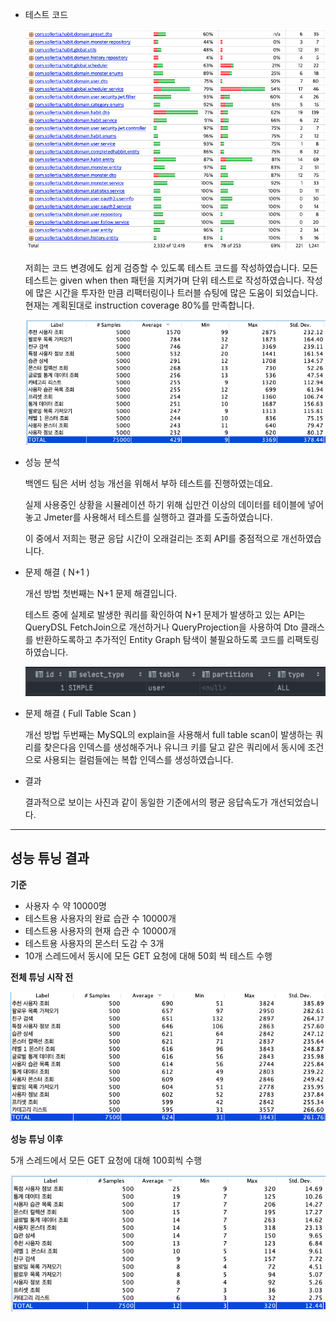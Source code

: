 - 테스트 코드

  ![image-20211201040302854](image-20211201040302854.png)

  저희는 코드 변경에도 쉽게 검증할 수 있도록 테스트 코드를 작성하였습니다.
  모든 테스트는 given when then 패턴을 지켜가며 단위 테스트로 작성하였습니다.
  작성에 많은 시간을 투자한 만큼 리팩터링이나 트러블 슈팅에 많은 도움이 되었습니다.
  현재는 계획된대로 instruction coverage 80%를 만족합니다.

  ![image-20211124203515057](image-20211124203515057.png)
  

  

- 성능 분석

  백엔드 팀은 서버 성능 개선을 위해서 부하 테스트를 진행하였는데요.

  실제 사용중인 상황을 시뮬레이션 하기 위해 십만건 이상의 데이터를 테이블에 넣어놓고 
  Jmeter를 사용해서 테스트를 실행하고 결과를 도출하였습니다.

  이 중에서 저희는 평균 응답 시간이 오래걸리는 조회 API를 중점적으로 개선하였습니다.

  

- 문제 해결 ( N+1 )

  개선 방법 첫번째는 N+1 문제 해결입니다.

  테스트 중에 실제로 발생한 쿼리를 확인하여 N+1 문제가 발생하고 있는 API는 QueryDSL FetchJoin으로 개선하거나
  QueryProjection을 사용하여 Dto 클래스를 반환하도록하고 추가적인 Entity Graph 탐색이 불필요하도록 코드를 리팩토링하였습니다.

  ![image-20211201024804820](image-20211201024804820.png)

- 문제 해결 ( Full Table Scan )

  개선 방법 두번째는 MySQL의 explain을 사용해서 full table scan이 발생하는 쿼리를 찾은다음 인덱스를 생성해주거나 유니크 키를 달고 
  같은 쿼리에서 동시에 조건으로 사용되는 컬럼들에는 복합 인덱스를 생성하였습니다.

  

- 결과

  결과적으로 보이는 사진과 같이 동일한 기준에서의 평균 응답속도가 개선되었습니다.









---



## 성능 튜닝 결과

**기준**

- 사용자 수 약 10000명
- 테스트용 사용자의 완료 습관 수 10000개
- 테스트용 사용자의 현재 습관 수 10000개
- 테스트용 사용자의 몬스터 도감 수 3개
- 10개 스레드에서 동시에  모든 GET 요청에 대해 50회 씩 테스트 수행

**전체 튜닝 시작 전**

![image-20211124201641767](image-20211124201641767.png)

**성능 튜닝 이후**

5개 스레드에서 모든 GET 요청에 대해 100회씩 수행

![image-20211129204307056](image-20211129204307056.png)





